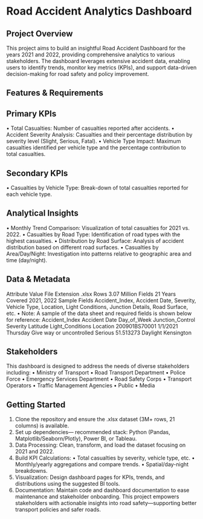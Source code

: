 # Road Accident Analytics Dashboard 
## Project Overview
This project aims to build an insightful Road Accident Dashboard for the years 2021 and 2022, providing comprehensive analytics to various stakeholders. The dashboard leverages extensive accident data, enabling users to identify trends, monitor key metrics (KPIs), and support data-driven decision-making for road safety and policy improvement.
## Features & Requirements
## Primary KPIs
•	Total Casualties: Number of casualties reported after accidents.
•	Accident Severity Analysis: Casualties and their percentage distribution by severity level (Slight, Serious, Fatal).
•	Vehicle Type Impact: Maximum casualties identified per vehicle type and the percentage contribution to total casualties.
## Secondary KPIs
•	Casualties by Vehicle Type: Break-down of total casualties reported for each vehicle type.
## Analytical Insights
•	Monthly Trend Comparison: Visualization of total casualties for 2021 vs. 2022.
•	Casualties by Road Type: Identification of road types with the highest casualties.
•	Distribution by Road Surface: Analysis of accident distribution based on different road surfaces.
•	Casualties by Area/Day/Night: Investigation into patterns relative to geographic area and time (day/night).
## Data & Metadata
Attribute	Value
File Extension	.xlsx
Rows	3.07 Million
Fields	21
Years Covered	2021, 2022
Sample Fields	Accident_Index, Accident Date, Severity, Vehicle Type, Location, Light Conditions, Junction Details, Road Surface, etc.
•	Note: A sample of the data sheet and required fields is shown below for reference:
Accident_Index	Accident Date	Day_of_Week	Junction_Control	Severity	Latitude	Light_Conditions	Location
200901BS70001	1/1/2021	Thursday	Give way or uncontrolled	Serious	51.513273	Daylight	Kensington

## Stakeholders
This dashboard is designed to address the needs of diverse stakeholders including:
•	Ministry of Transport
•	Road Transport Department
•	Police Force
•	Emergency Services Department
•	Road Safety Corps
•	Transport Operators
•	Traffic Management Agencies
•	Public
•	Media
## Getting Started
1.	Clone the repository and ensure the .xlsx dataset (3M+ rows, 21 columns) is available.
2.	Set up dependencies— recommended stack: Python (Pandas, Matplotlib/Seaborn/Plotly), Power BI, or Tableau.
3.	Data Processing: Clean, transform, and load the dataset focusing on 2021 and 2022.
4.	Build KPI Calculations:
•	Total casualties by severity, vehicle type, etc.
•	Monthly/yearly aggregations and compare trends.
•	Spatial/day-night breakdowns.
5.	Visualization: Design dashboard pages for KPIs, trends, and distributions using the suggested BI tools.
6.	Documentation: Maintain code and dashboard documentation to ease maintenance and stakeholder onboarding.
This project empowers stakeholders with actionable insights into road safety—supporting better transport policies and safer roads.
 

